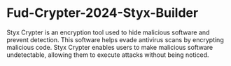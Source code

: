 # Fud-Crypter-2024-Styx-Builder
Styx Crypter is an encryption tool used to hide malicious software and prevent detection. This software helps evade antivirus scans by encrypting malicious code. Styx Crypter enables users to make malicious software undetectable, allowing them to execute attacks without being noticed.
